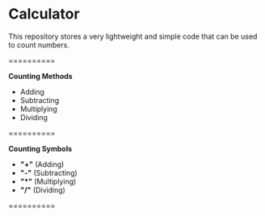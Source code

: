 Calculator
==========

This repository stores a very lightweight and simple code that can be used to count numbers.

==========

**Counting Methods**

- Adding 
- Subtracting
- Multiplying
- Dividing

==========

**Counting Symbols**

- **"+"** (Adding)
- **"-"** (Subtracting)
- **"*"** (Multiplying)
- **"/"** (Dividing)

==========
